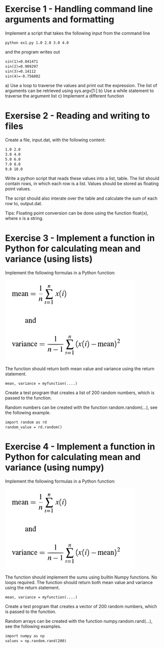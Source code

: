 # Exercise 1 - Handling command line arguments and formatting

Implement a script that takes the following input from the command line

    python ex1.py 1.0 2.0 3.0 4.0

and the program writes out

    sin(1)=0.841471
    sin(2)=0.909297
    sin(3)=0.14112
    sin(4)=-0.756802

 a) Use a loop to traverse the values and print out the expression. The list of arguments can be retrieved using sys.argv[1:]
 b) Use a while statement to traverse the argument list
 c) Implement a different function

# Exersise 2 - Reading and writing to files

Create a file, input.dat, with the following content:

    1.0 2.0
    3.0 4.0
    5.0 6.0
    7.0 8.0
    9.0 10.0

Write a python script that reads these values into a list, table. The list should contain rows, in which each row is a list. Values should be stored as floating point values.

The script should also interate over the table and calculate the sum of each row to, output.dat.

Tips: Floating point conversion can be done using the function float(x), where x is a string.

# Exercise 3 - Implement a function in Python for calculating mean and variance (using lists)

Implement the following formulas in a Python function:

![alt text](formula.png "Mean and variance")

The function should return both mean value and variance using the return statement.

    mean, variance = myfunction(....)

Create a test program that creates a list of 200 random numbers, which is passed to the function.

Random numbers can be created with the function random.random(...), see the following example.

    import random as rd
    random_value = rd.random()  

# Exercise 4 - Implement a function in Python for calculating mean and variance (using numpy)

Implement the following formulas in a Python function:

![alt text](formula.png "Mean and variance")

The function should implement the sums using builtin Numpy functions. No loops required. The function should return both mean value and variance using the return statement.

    mean, variance = myfunction(....)

Create a test program that creates a vector of 200 random numbers, which is passed to the function.

Random arrays can be created with the function numpy.random.rand(...), see the following examples.

    import numpy as np
    values = np.random.rand(200)

